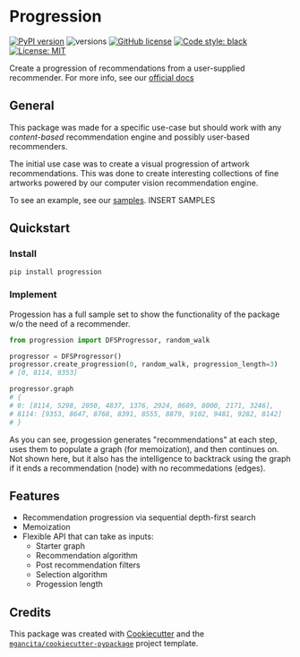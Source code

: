 # Progression

[![PyPI version](https://badge.fury.io/py/progression.svg)](https://badge.fury.io/py/progression)
![versions](https://img.shields.io/pypi/pyversions/progression.svg)
[![GitHub license](https://img.shields.io/github/license/mgancita/progression.svg)](https://github.com/mgancita/progression/blob/main/LICENSE)
[![Code style: black](https://img.shields.io/badge/code%20style-black-000000.svg)](https://github.com/psf/black)
[![License: MIT](https://img.shields.io/badge/License-MIT-yellow.svg)](https://opensource.org/licenses/MIT)


Create a progression of recommendations from a user-supplied recommender. For more info, see our [official docs](https://mgancita.github.io/progression)

## General

This package was made for a specific use-case but should work with any *content-based* recommendation engine and possibly user-based recommenders.

The initial use case was to create a visual progression of artwork recommendations. This was done to create interesting collections of fine artworks powered by our computer vision recommendation engine.

To see an example, see our [samples](). INSERT SAMPLES

## Quickstart

### Install

`pip install progression`

### Implement
Progession has a full sample set to show the functionality of the package w/o the need of a recommender.

```python
from progression import DFSProgressor, random_walk

progressor = DFSProgressor()
progressor.create_progression(0, random_walk, progression_length=3)  
# [0, 8114, 9353]

progressor.graph
# {
# 0: [8114, 5298, 2050, 4837, 1376, 2924, 8689, 8000, 2171, 3246], 
# 8114: [9353, 8647, 8768, 8391, 8555, 8879, 9102, 9481, 9282, 8142]
# }
```

As you can see, progession generates "recommendations" at each step, uses them to populate a graph (for memoization), and then continues on. Not shown here, but it also has the intelligence to backtrack using the graph if it ends a recommendation (node) with no recommedations (edges).

## Features

- Recommendation progression via sequential depth-first search
- Memoization
- Flexible API that can take as inputs:
  - Starter graph
  - Recommendation algorithm
  - Post recommendation filters
  - Selection algorithm
  - Progession length

## Credits

This package was created with [Cookiecutter](https://github.com/audreyr/cookiecutter) and the [`mgancita/cookiecutter-pypackage`](https://mgancita.github.io/cookiecutter-pypackage/) project template.
